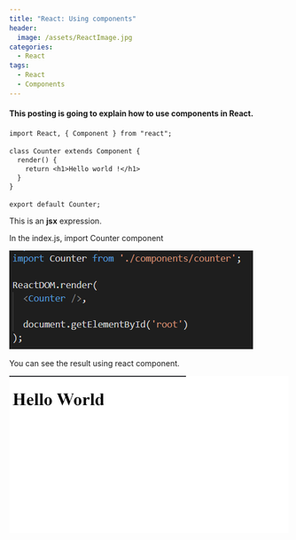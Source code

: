 ```yaml
---
title: "React: Using components"
header:
  image: /assets/ReactImage.jpg
categories:
  - React
tags:
  - React
  - Components
---
```


#### This posting is going to explain how to use components in React.

```
import React, { Component } from "react";

class Counter extends Component {
  render() { 
    return <h1>Hello world !</h1>
  }
}
 
export default Counter;
```
This is an **jsx** expression.

In the index.js, import Counter component

![Image import counter](/assets/importCounter.png)

You can see the result using react component.

![Image result hello world](/assets/resultHelloWorld.png)